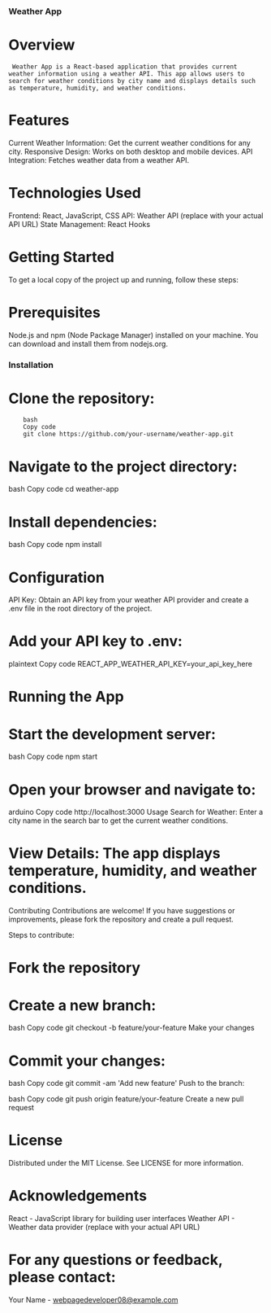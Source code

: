### Weather App
# Overview
     Weather App is a React-based application that provides current weather information using a weather API. This app allows users to search for weather conditions by city name and displays details such as temperature, humidity, and weather conditions.

# Features
Current Weather Information: Get the current weather conditions for any city.
Responsive Design: Works on both desktop and mobile devices.
API Integration: Fetches weather data from a weather API.
# Technologies Used
Frontend: React, JavaScript, CSS
API: Weather API (replace with your actual API URL)
State Management: React Hooks

# Getting Started
To get a local copy of the project up and running, follow these steps:

# Prerequisites
Node.js and npm (Node Package Manager) installed on your machine. You can download and install them from nodejs.org.
### Installation
  # Clone the repository:
        bash
        Copy code
        git clone https://github.com/your-username/weather-app.git
        
  # Navigate to the project directory:
  bash
  Copy code
  cd weather-app
  
 # Install dependencies:
 bash
 Copy code
 npm install
 
 # Configuration
API Key: Obtain an API key from your weather API provider and create a .env file in the root directory of the project.

# Add your API key to .env:

plaintext
Copy code
REACT_APP_WEATHER_API_KEY=your_api_key_here

# Running the App
# Start the development server:
bash
Copy code
npm start

# Open your browser and navigate to:

arduino
Copy code
http://localhost:3000
Usage
Search for Weather: Enter a city name in the search bar to get the current weather conditions.
# View Details: The app displays temperature, humidity, and weather conditions.
Contributing
Contributions are welcome! If you have suggestions or improvements, please fork the repository and create a pull request.

Steps to contribute:
# Fork the repository

# Create a new branch:
bash
Copy code
git checkout -b feature/your-feature
Make your changes

# Commit your changes:

bash
Copy code
git commit -am 'Add new feature'
Push to the branch:

bash
Copy code
git push origin feature/your-feature
Create a new pull request

# License
Distributed under the MIT License. See LICENSE for more information.

# Acknowledgements
React - JavaScript library for building user interfaces
Weather API - Weather data provider (replace with your actual API URL)

# For any questions or feedback, please contact:

Your Name - webpagedeveloper08@example.com
